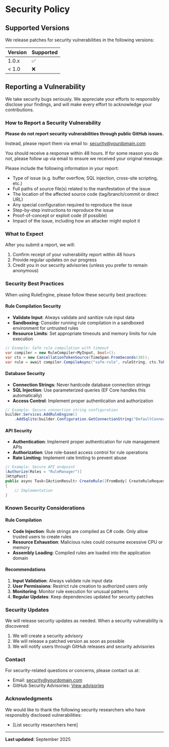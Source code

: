 # Security Policy

## Supported Versions

We release patches for security vulnerabilities in the following versions:

| Version | Supported          |
| ------- | ------------------ |
| 1.0.x   | :white_check_mark: |
| < 1.0   | :x:                |

## Reporting a Vulnerability

We take security bugs seriously. We appreciate your efforts to responsibly disclose your findings, and will make every effort to acknowledge your contributions.

### How to Report a Security Vulnerability

**Please do not report security vulnerabilities through public GitHub issues.**

Instead, please report them via email to: [security@yourdomain.com](mailto:security@yourdomain.com)

You should receive a response within 48 hours. If for some reason you do not, please follow up via email to ensure we received your original message.

Please include the following information in your report:

- Type of issue (e.g. buffer overflow, SQL injection, cross-site scripting, etc.)
- Full paths of source file(s) related to the manifestation of the issue
- The location of the affected source code (tag/branch/commit or direct URL)
- Any special configuration required to reproduce the issue
- Step-by-step instructions to reproduce the issue
- Proof-of-concept or exploit code (if possible)
- Impact of the issue, including how an attacker might exploit it

### What to Expect

After you submit a report, we will:

1. Confirm receipt of your vulnerability report within 48 hours
2. Provide regular updates on our progress
3. Credit you in our security advisories (unless you prefer to remain anonymous)

### Security Best Practices

When using RuleEngine, please follow these security best practices:

#### Rule Compilation Security

- **Validate Input**: Always validate and sanitize rule input data
- **Sandboxing**: Consider running rule compilation in a sandboxed environment for untrusted rules
- **Resource Limits**: Set appropriate timeouts and memory limits for rule execution

```csharp
// Example: Safe rule compilation with timeout
var compiler = new RuleCompiler<MyInput, bool>();
var cts = new CancellationTokenSource(TimeSpan.FromSeconds(30));
var rule = await compiler.CompileAsync("safe-rule", ruleString, cts.Token);
```

#### Database Security

- **Connection Strings**: Never hardcode database connection strings
- **SQL Injection**: Use parameterized queries (EF Core handles this automatically)
- **Access Control**: Implement proper authentication and authorization

```csharp
// Example: Secure connection string configuration
builder.Services.AddRuleEngine()
    .AddSqlite(builder.Configuration.GetConnectionString("DefaultConnection"));
```

#### API Security

- **Authentication**: Implement proper authentication for rule management APIs
- **Authorization**: Use role-based access control for rule operations
- **Rate Limiting**: Implement rate limiting to prevent abuse

```csharp
// Example: Secure API endpoint
[Authorize(Roles = "RuleManager")]
[HttpPost]
public async Task<IActionResult> CreateRule([FromBody] CreateRuleRequest request)
{
    // Implementation
}
```

### Known Security Considerations

#### Rule Compilation

- **Code Injection**: Rule strings are compiled as C# code. Only allow trusted users to create rules
- **Resource Exhaustion**: Malicious rules could consume excessive CPU or memory
- **Assembly Loading**: Compiled rules are loaded into the application domain

#### Recommendations

1. **Input Validation**: Always validate rule input data
2. **User Permissions**: Restrict rule creation to authorized users only
3. **Monitoring**: Monitor rule execution for unusual patterns
4. **Regular Updates**: Keep dependencies updated for security patches

### Security Updates

We will release security updates as needed. When a security vulnerability is discovered:

1. We will create a security advisory
2. We will release a patched version as soon as possible
3. We will notify users through GitHub releases and security advisories

### Contact

For security-related questions or concerns, please contact us at:
- Email: [security@yourdomain.com](mailto:security@yourdomain.com)
- GitHub Security Advisories: [View advisories](https://github.com/yourusername/RuleEngine/security/advisories)

### Acknowledgments

We would like to thank the following security researchers who have responsibly disclosed vulnerabilities:

- [List security researchers here]

---

**Last updated**: September 2025
